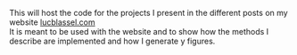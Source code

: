 This will host the code for the projects I present in the different posts on my website [lucblassel.com](https://lucblassel.com/)  
It is meant to be used with the website and to show how the methods I describe are implemented and how I generate y figures. 
